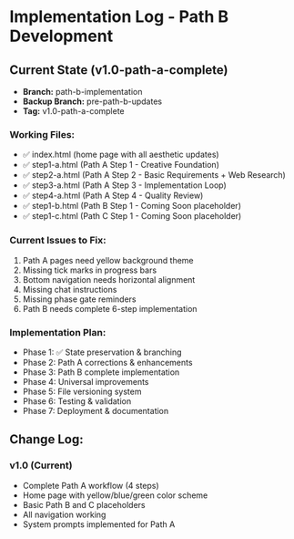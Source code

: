 # Implementation Log - Path B Development

## Current State (v1.0-path-a-complete)
- **Branch:** path-b-implementation
- **Backup Branch:** pre-path-b-updates
- **Tag:** v1.0-path-a-complete

### Working Files:
- ✅ index.html (home page with all aesthetic updates)
- ✅ step1-a.html (Path A Step 1 - Creative Foundation)
- ✅ step2-a.html (Path A Step 2 - Basic Requirements + Web Research)
- ✅ step3-a.html (Path A Step 3 - Implementation Loop)
- ✅ step4-a.html (Path A Step 4 - Quality Review)
- ✅ step1-b.html (Path B Step 1 - Coming Soon placeholder)
- ✅ step1-c.html (Path C Step 1 - Coming Soon placeholder)

### Current Issues to Fix:
1. Path A pages need yellow background theme
2. Missing tick marks in progress bars
3. Bottom navigation needs horizontal alignment
4. Missing chat instructions
5. Missing phase gate reminders
6. Path B needs complete 6-step implementation

### Implementation Plan:
- Phase 1: ✅ State preservation & branching
- Phase 2: Path A corrections & enhancements
- Phase 3: Path B complete implementation
- Phase 4: Universal improvements
- Phase 5: File versioning system
- Phase 6: Testing & validation
- Phase 7: Deployment & documentation

## Change Log:
### v1.0 (Current)
- Complete Path A workflow (4 steps)
- Home page with yellow/blue/green color scheme
- Basic Path B and C placeholders
- All navigation working
- System prompts implemented for Path A
